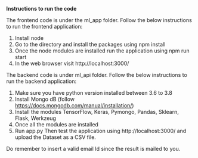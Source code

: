 **Instructions to run the code**

The frontend code is under the ml_app folder.
Follow the below instructions to run the frontend application:
1) Install node
2) Go to the directory and install the packages using npm install
3) Once the node modules are installed run the application using npm run start
4) In the web browser visit http://localhost:3000/

The backend code is under ml_api folder.
Follow the below instructions to run the backend application:
1) Make sure you have python version installed between 3.6 to 3.8
2) Install Mongo dB (follow https://docs.mongodb.com/manual/installation/)
3) Install the modules TensorFlow, Keras, Pymongo, Pandas, Sklearn, Flask, Werkzeug
4) Once all the modules are installed
5) Run app.py
Then test the application using http://localhost:3000/ and upload the Dataset as a CSV file.

Do remember to insert a valid email Id since the result is mailed to you.
